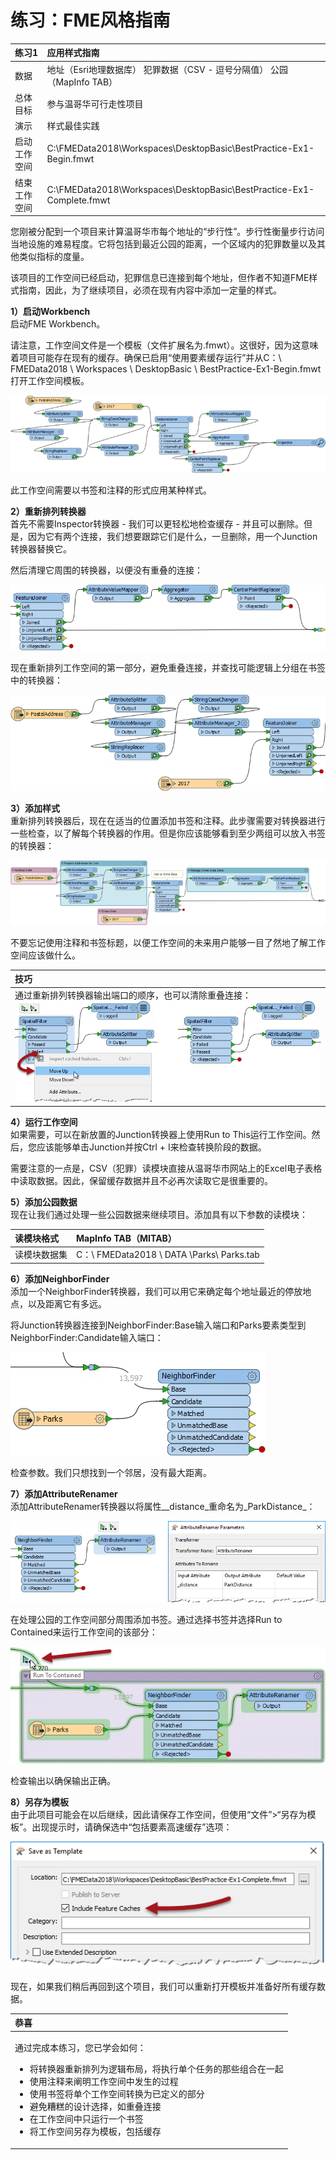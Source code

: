 # 练习：FME风格指南

|  练习1 |  应用样式指南 |
| :--- | :--- |
| 数据 | 地址（Esri地理数据库） 犯罪数据（CSV - 逗号分隔值） 公园（MapInfo TAB） |
| 总体目标 | 参与温哥华可行走性项目 |
| 演示 | 样式最佳实践 |
| 启动工作空间 | C:\FMEData2018\Workspaces\DesktopBasic\BestPractice-Ex1-Begin.fmwt |
| 结束工作空间 | C:\FMEData2018\Workspaces\DesktopBasic\BestPractice-Ex1-Complete.fmwt |

您刚被分配到一个项目来计算温哥华市每个地址的“步行性”。步行性衡量步行访问当地设施的难易程度。它将包括到最近公园的距离，一个区域内的犯罪数量以及其他类似指标的度量。

该项目的工作空间已经启动，犯罪信息已连接到每个地址，但作者不知道FME样式指南，因此，为了继续项目，必须在现有内容中添加一定量的样式。

  
**1）启动Workbench**  
启动FME Workbench。

请注意，工作空间文件是一个模板（文件扩展名为.fmwt）。这很好，因为这意味着项目可能存在现有的缓存。确保已启用“使用要素缓存运行”并从C：\ FMEData2018 \ Workspaces \ DesktopBasic \ BestPractice-Ex1-Begin.fmwt打开工作空间模板。

[![](../../.gitbook/assets/img5.200.ex1.unstyledworkspace.png)](https://github.com/safesoftware/FMETraining/blob/Desktop-Basic-2018/DesktopBasic5BestPractice/Images/Img5.200.Ex1.UnstyledWorkspace.png)

此工作空间需要以书签和注释的形式应用某种样式。

  
**2）重新排列转换器**  
首先不需要Inspector转换器 - 我们可以更轻松地检查缓存 - 并且可以删除。但是，因为它有两个连接，我们想要跟踪它们是什么，一旦删除，用一个Junction转换器替换它。

然后清理它周围的转换器，以便没有重叠的连接：

[![](../../.gitbook/assets/img5.201.ex1.junctionnotinspector.png)](https://github.com/safesoftware/FMETraining/blob/Desktop-Basic-2018/DesktopBasic5BestPractice/Images/Img5.201.Ex1.JunctionNotInspector.png)

现在重新排列工作空间的第一部分，避免重叠连接，并查找可能逻辑上分组在书签中的转换器：

[![](../../.gitbook/assets/img5.202.ex1.rearrangedfirstpart.png)](https://github.com/safesoftware/FMETraining/blob/Desktop-Basic-2018/DesktopBasic5BestPractice/Images/Img5.202.Ex1.RearrangedFirstPart.png)

  
**3）添加样式**  
重新排列转换器后，现在在适当的位置添加书签和注释。此步骤需要对转换器进行一些检查，以了解每个转换器的作用。但是你应该能够看到至少两组可以放入书签的转换器：

[![](../../.gitbook/assets/img5.203.ex1.styledworkspace.png)](https://github.com/safesoftware/FMETraining/blob/Desktop-Basic-2018/DesktopBasic5BestPractice/Images/Img5.203.Ex1.StyledWorkspace.png)

不要忘记使用注释和书签标题，以便工作空间的未来用户能够一目了然地了解工作空间应该做什么。

|  技巧 |
| :--- |
|  通过重新排列转换器输出端口的顺序，也可以清除重叠连接：  [![](../../.gitbook/assets/img5.204.ex1.reorderports.png)](https://github.com/safesoftware/FMETraining/blob/Desktop-Basic-2018/DesktopBasic5BestPractice/Images/Img5.204.Ex1.ReorderPorts.png) |

  
**4）运行工作空间**  
如果需要，可以在新放置的Junction转换器上使用Run to This运行工作空间。然后，您应该能够单击Junction并按Ctrl + I来检查转换阶段的数据。

需要注意的一点是，CSV（犯罪）读模块直接从温哥华市网站上的Excel电子表格中读取数据。因此，保留缓存数据并且不必再次读取它是很重要的。

  
**5）添加公园数据**  
现在让我们通过处理一些公园数据来继续项目。添加具有以下参数的读模块：

| 读模块格式 | MapInfo TAB（MITAB） |
| :--- | :--- |
| 读模块数据集 | C：\ FMEData2018 \ DATA \Parks\ Parks.tab |

  
**6）添加NeighborFinder**  
添加一个NeighborFinder转换器，我们可以用它来确定每个地址最近的停放地点，以及距离它有多远。

将Junction转换器连接到NeighborFinder:Base输入端口和Parks要素类型到NeighborFinder:Candidate输入端口：

[![](../../.gitbook/assets/img5.205.ex1.neighborfinderoncanvas.png)](https://github.com/safesoftware/FMETraining/blob/Desktop-Basic-2018/DesktopBasic5BestPractice/Images/Img5.205.Ex1.NeighborFinderOnCanvas.png)

检查参数。我们只想找到一个邻居，没有最大距离。

  
**7）添加AttributeRenamer**  
添加AttributeRenamer转换器以将属性_\_distance_重命名为_ParkDistance_：

[![](../../.gitbook/assets/img5.206.ex1.attributerenamer.png)](https://github.com/safesoftware/FMETraining/blob/Desktop-Basic-2018/DesktopBasic5BestPractice/Images/Img5.206.Ex1.AttributeRenamer.png)

在处理公园的工作空间部分周围添加书签。通过选择书签并选择Run to Contained来运行工作空间的该部分：

[![](../../.gitbook/assets/img5.207.ex1.runtocontained.png)](https://github.com/safesoftware/FMETraining/blob/Desktop-Basic-2018/DesktopBasic5BestPractice/Images/Img5.207.Ex1.RunToContained.png)

检查输出以确保输出正确。

  
**8）另存为模板**  
由于此项目可能会在以后继续，因此请保存工作空间，但使用“文件”&gt;“另存为模板”。出现提示时，请确保选中“包括要素高速缓存”选项：

[![](../../.gitbook/assets/img5.208.ex1.savecaches.png)](https://github.com/safesoftware/FMETraining/blob/Desktop-Basic-2018/DesktopBasic5BestPractice/Images/Img5.208.Ex1.SaveCaches.png)

现在，如果我们稍后再回到这个项目，我们可以重新打开模板并准备好所有缓存数据。

<table>
  <thead>
    <tr>
      <th style="text-align:left">恭喜</th>
    </tr>
  </thead>
  <tbody>
    <tr>
      <td style="text-align:left">
        <p>通过完成本练习，您已学会如何：
          <br />
        </p>
        <ul>
          <li>将转换器重新排列为逻辑布局，将执行单个任务的那些组合在一起</li>
          <li>使用注释来阐明工作空间中发生的过程</li>
          <li>使用书签将单个工作空间转换为已定义的部分</li>
          <li>避免糟糕的设计选择，如重叠连接</li>
          <li>在工作空间中只运行一个书签</li>
          <li>将工作空间另存为模板，包括缓存</li>
        </ul>
      </td>
    </tr>
  </tbody>
</table>